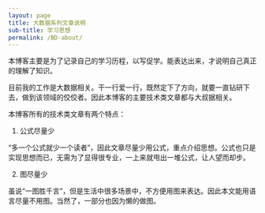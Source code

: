 ```yaml
---
layout: page
title: 大数据系列文章说明
sub-title: 学习思想
permalink: /BD-about/
---
```


本博客主要是为了记录自己的学习历程，以写促学。能表达出来，才说明自己真正的理解了知识。

目前我的工作是大数据相关。干一行爱一行，既然定下了方向，就要一直钻研下去，做到该领域的佼佼者。因此本博客的主要技术类文章都与大叔据相关。

本博客所有的技术类文章有两个特点：

1. 公式尽量少

“多一个公式就少一个读者”，因此文章尽量少用公式，重点介绍思想。公式也只是实现思想而已，无需为了显得很专业，一上来就甩出一堆公式，让人望而却步。

2. 图尽量少

虽说“一图胜千言”，但是生活中很多场景中，不方便用图来表达。因此本文能用语言尽量不用图。当然了，一部分也因为懒的做图。